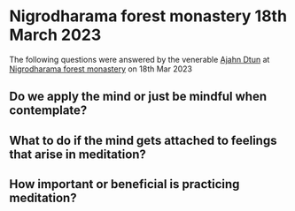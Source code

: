 <AjahnDtun />

# Nigrodharama forest monastery 18th March 2023

The following questions were answered by the venerable [Ajahn Dtun](../ajahn-dtun.md) at [Nigrodharama forest monastery](../nigrodharama.md) on 18th Mar 2023

## Do we apply the mind or just be mindful when contemplate?

<Youtube src="https://youtu.be/zKay5-vUDkk" />

## What to do if the mind gets attached to feelings that arise in meditation?

<Youtube src="https://youtu.be/ilQs6sFACsg" />

## How important or beneficial is practicing meditation?

<Youtube src="https://youtu.be/1FkHwDtB0Ts" />
